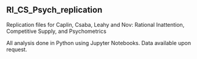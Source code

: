 ## RI_CS_Psych_replication

Replication files for Caplin, Csaba, Leahy and Nov: Rational Inattention, Competitive Supply, and Psychometrics

All analysis done in Python using Jupyter Notebooks. Data available upon request.

